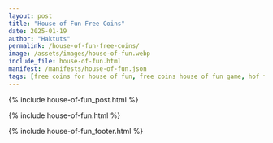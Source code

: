 ```yaml
---
layout: post
title: "House of Fun Free Coins"
date: 2025-01-19
author: "Haktuts"
permalink: /house-of-fun-free-coins/
image: /assets/images/house-of-fun.webp
include_file: house-of-fun.html
manifest: /manifests/house-of-fun.json
tags: [free coins for house of fun, free coins house of fun game, hof free coins]
---
```


{% include house-of-fun_post.html %}

{% include house-of-fun.html %}

{% include house-of-fun_footer.html %}

